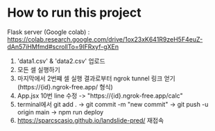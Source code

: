 # How to run this project

Flask server (Google colab) : https://colab.research.google.com/drive/1ox23xK641R9zeH5F4euZ-dAn57iHMfmd#scrollTo=9IFRxyf-gXEn
1) 'data1.csv' & 'data2.csv' 업로드
2) 모든 셀 실행하기
3) 마지막에서 2번쨰 셀 실행 결과로부터 ngrok tunnel 링크 얻기 (https://{id}.ngrok-free.app/ 형식)
4) App.jsx 10번 line 수정 -> "https://{id}.ngrok-free.app/calc"
5) terminal에서 git add . -> git commit -m "new commit" -> git push -u origin main -> npm run deploy
6) https://sparcscasio.github.io/landslide-pred/ 재접속
